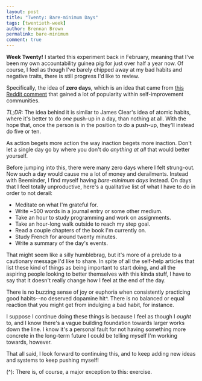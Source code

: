 ```yaml
---
layout: post
title: "Twenty: Bare-minimum Days"
tags: [twentieth-week]
author: Brennan Brown
permalink: bare-minimum
comment: true
---
```


**Week Twenty!** I started this experiment back in February, meaning that I've been my own accountability guinea pig for just over half a year now. Of course, I feel as though I've barely chipped away at my bad habits and negative traits, there is still progress I'd like to review. 

Specifically, the idea of **zero days**, which is an idea that came from [this Reddit comment](https://www.reddit.com/r/getdisciplined/comments/1q96b5/i_just_dont_care_about_myself/cdah4af?utm_source=share&utm_medium=web2x) that gained a lot of popularity within self-improvement communities. 

*TL;DR:* The idea behind it is similar to James Clear's idea of atomic habits, where it's better to do *one* push-up in a day, than nothing at all. With the hope that, once the person is in the position to do a push-up, they'll instead do five or ten. 

As action begets more action the way inaction begets more inaction. Don't let a single day go by where you don't do *anything at all* that would better yourself.

Before jumping into this, there were many zero days where I felt strung-out. Now such a day would cause me a lot of money and derailments. Instead with Beeminder, I find myself having *bare-minimum days* instead. On days that I feel totally unproductive, here's a qualitative list of what I have to do in order to not derail:

* Meditate on what I'm grateful for.
* Write ~500 words in a journal entry or some other medium.
* Take an hour to study programming and work on assignments.
* Take an hour-long walk outside to reach my step goal.
* Read a couple chapters of the book I'm currently on.
* Study French for around twenty minutes.
* Write a summary of the day's events.

That might seem like a silly humblebrag, but it's more of a prelude to a cautionary message I'd like to share. In spite of all the self-help articles that list these kind of things as being important to start doing, and all the aspiring people looking to better themselves with this kinda stuff, I have to say that it doesn't really change how I feel at the end of the day. 

There is no buzzing sense of joy or euphoria when consistently practicing good habits--no deserved dopamine hit^. There is no balanced or equal reaction that you might get from indulging a bad habit, for instance. 

I suppose I continue doing these things is because I feel as though I *ought* to, and I know there's a vague building foundation towards larger works down the line. I know it's a personal fault for not having something more concrete in the long-term future I could be telling myself I'm working towards, however.

That all said, I look forward to continuing this, and to keep adding new ideas and systems to keep pushing myself!

(^): There is, of course, a major exception to this: exercise. 